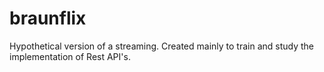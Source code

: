 # braunflix

Hypothetical version of a streaming. Created mainly to train and study the implementation of Rest API's.
